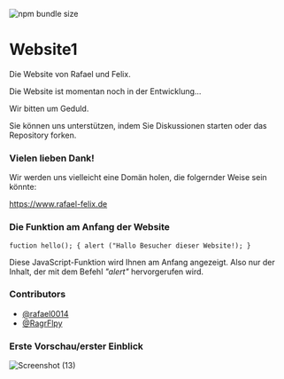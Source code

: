   ![npm bundle size](https://img.shields.io/bundlephobia/minzip/json)


# Website1
Die Website von Rafael und Felix.

Die Website ist momentan noch in der Entwicklung...

Wir bitten um Geduld.

Sie können uns unterstützen, indem Sie Diskussionen starten oder das Repository forken. 

### Vielen lieben Dank!

Wir werden uns vielleicht eine Domän holen, die folgernder Weise sein könnte:

https://www.rafael-felix.de

### Die Funktion am Anfang der Website

``fuction hello(); {
alert ("Hallo Besucher dieser Website!);
}``

Diese JavaScript-Funktion wird Ihnen am Anfang angezeigt. Also nur der Inhalt, der mit dem Befehl *"alert"* hervorgerufen wird.


### Contributors

- [@rafael0014](https://github.com/rafael0014)
- [@RagrFlpy](https://github.com/RagrFlpy)

### Erste Vorschau/erster Einblick

![Screenshot (13)](https://user-images.githubusercontent.com/91688044/152540208-2f2d7e93-419b-434b-a888-7fea32011d19.png)
